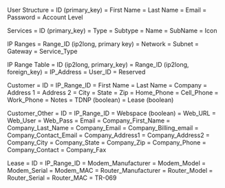 User Structure
= ID (primary_key)
= First Name
= Last Name
= Email
= Password
= Account Level

Services
= ID (primary_key)
= Type
= Subtype
= Name
= SubName
= Icon

IP Ranges
= Range_ID (ip2long, primary key)
= Network
= Subnet
= Gateway
= Service_Type

IP Range Table
= ID (ip2long, primary_key)
= Range_ID (ip2long, foreign_key)
= IP_Address
= User_ID
= Reserved

Customer
= ID
= IP_Range_ID
= First Name
= Last Name
= Company
= Address 1
= Address 2
= City
= State
= Zip
= Home_Phone
= Cell_Phone
= Work_Phone
= Notes
= TDNP (boolean)
= Lease (boolean)

Customer_Other
= ID
= IP_Range_ID
= Webspace (boolean)
= Web_URL
= Web_User
= Web_Pass
= Email
= Company_First_Name
= Company_Last_Name
= Company_Email
= Company_Billing_email
= Company_Contact_Email
= Company_Address1
= Company_Address2
= Company_City
= Company_State
= Company_Zip
= Company_Phone
= Company_Contact
= Company_Fax

Lease
= ID
= IP_Range_ID
= Modem_Manufacturer
= Modem_Model
= Modem_Serial
= Modem_MAC
= Router_Manufacturer
= Router_Model
= Router_Serial
= Router_MAC
= TR-069
